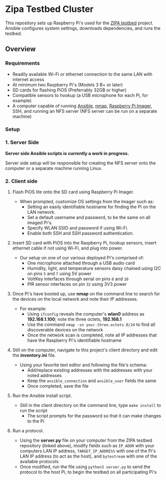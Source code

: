 # Zipa Testbed Cluster

This repository sets up Raspberry Pi's used for the [ZIPA testbed](https://github.com/isaac-ahlgren/zipa-testbed/tree/main) project. Ansible configures system settings, downloads dependencies, and runs the testbed.

## Overview

### Requirements

- Readily available Wi-Fi or ethernet connection to the same LAN with internet access
- At minimum two Raspberry Pi's (Models 3 B+ or later)
- SD cards for flashing PiOS (Preferrably 32GB or higher)
- Compatible sensors to hookup (a USB microphone for each Pi, for example)
- A computer capable of running [Ansible](https://docs.ansible.com/ansible/latest/installation_guide/intro_installation.html), [nmap](https://nmap.org/download.html), [Raspberry Pi Imager](https://www.raspberrypi.com/software/), SSH, and running an NFS server (NFS server can be run on a separate machine)

### Setup

### 1. Server Side

**Server side Ansible scripts is currently a work in progress.**

Server side setup will be responsible for creating the NFS server onto the computer or a separate machine running Linux.

### 2. Client side

1. Flash PiOS lite onto the SD card using Raspberry Pi Imager.
    - When prompted, customize OS settings from the Imager such as:
      - Setting an easily identifiable hostname for finding the Pi on the LAN network.
      - Set a default username and password, to be the same on all imaged Pi's.
      - Specify WLAN SSID and password if using Wi-Fi.
      - Enable both SSH and SSH password authentication.

2. Insert SD card with PiOS into the Raspberry Pi, hookup sensors, insert ethernet cable if not using Wi-Fi, and plug into power.
    - Our setup on one of our various deployed Pi's comprised of:
      - One microphone attached through a USB audio card
      - Humidity, light, and temperature sensors daisy chained using I2C on pins `5` and `7` using 5V power
      - VoltKey interfaces through serial on pins `8` and `10`
      - PIR sensor interfaces on pin `32` using 3V3 power

3. Once Pi's have booted up, use **nmap** on the command line to search for the devices on the local network and note their IP addresses.
    - For example:
      - Using `ifconfig` reveals the computer's **wlan0** address as **192.168.1.100**; note the three octets, **192.168.1**
      - Use the command `nmap -sn your.three.octets.0/24` to find all discoverable devices on the network
      - Once the network scan is completed, note all IP addresses that have the Raspberry Pi's identifiable hostname
4. Still on the computer, navigate to this project's client directory and edit the **inventory.ini** file.
    - Using your favorite text editor and following the file's schema:
      - Add/replace existing addresses with the addresses with your noted addresses
      - Keep the `ansible_connection` and `ansible_user` fields the same
      - Once completed, save the file
5. Run the Ansible install script.
    - Still in the client directory on the command line, type `make install` to run the script
      - The script prompts for the password so that it can make changes to the Pi
6. Run a protocol.
    - Using the **server.py** file on your computer from the ZIPA testbed repository (linked above), modify fields such as `IP_ADDR` with your computers LAN IP address, `TARGET_IP_ADDRESS` with one of the Pi's LAN IP address (to act as the host), and `bytestream` with one of the available protocols
    - Once modified, run the file using `python3 server.py` to send the protocol to the host Pi, to begin the testbed on all participating Pi's
